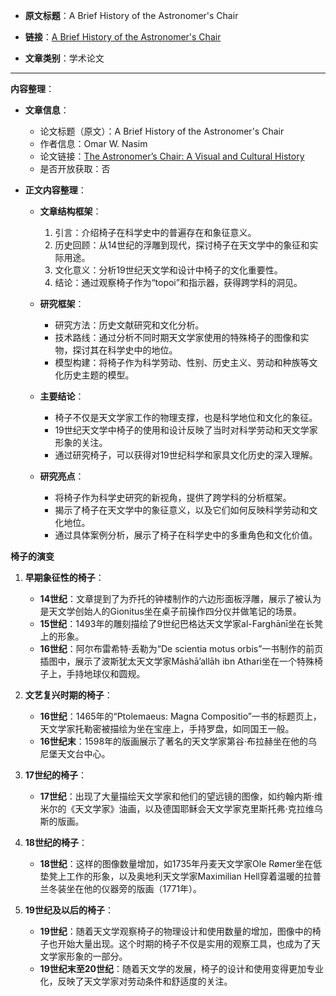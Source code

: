 
- **原文标题**：A Brief History of the Astronomer's Chair
- **链接**：[A Brief History of the Astronomer's Chair](https://thereader.mitpress.mit.edu/a-brief-history-of-the-astronomers-chair/)

- **文章类别**：学术论文

---
**内容整理**：
- **文章信息**：
  - 论文标题（原文）：A Brief History of the Astronomer's Chair
  - 作者信息：Omar W. Nasim
  - 论文链接：[The Astronomer’s Chair: A Visual and Cultural History](https://mitpress.mit.edu/9780262045537/the-astronomers-chair/)
  - 是否开放获取：否

- **正文内容整理**：
  - **文章结构框架**：
    1. 引言：介绍椅子在科学史中的普遍存在和象征意义。
    2. 历史回顾：从14世纪的浮雕到现代，探讨椅子在天文学中的象征和实际用途。
    3. 文化意义：分析19世纪天文学和设计中椅子的文化重要性。
    4. 结论：通过观察椅子作为“topoi”和指示器，获得跨学科的洞见。

  - **研究框架**：
    - 研究方法：历史文献研究和文化分析。
    - 技术路线：通过分析不同时期天文学家使用的特殊椅子的图像和实物，探讨其在科学史中的地位。
    - 模型构建：将椅子作为科学劳动、性别、历史主义、劳动和种族等文化历史主题的模型。

  - **主要结论**：
    - 椅子不仅是天文学家工作的物理支撑，也是科学地位和文化的象征。
    - 19世纪天文学中椅子的使用和设计反映了当时对科学劳动和天文学家形象的关注。
    - 通过研究椅子，可以获得对19世纪科学和家具文化历史的深入理解。

  - **研究亮点**：
    - 将椅子作为科学史研究的新视角，提供了跨学科的分析框架。
    - 揭示了椅子在天文学中的象征意义，以及它们如何反映科学劳动和文化地位。
    - 通过具体案例分析，展示了椅子在科学史中的多重角色和文化价值。


**椅子的演变**

1. **早期象征性的椅子**：
   - **14世纪**：文章提到了为乔托的钟楼制作的六边形面板浮雕，展示了被认为是天文学创始人的Gionitus坐在桌子前操作四分仪并做笔记的场景。
   - **15世纪**：1493年的雕刻描绘了9世纪巴格达天文学家al-Farghānī坐在长凳上的形象。
   - **16世纪**：阿尔布雷希特·丢勒为“De scientia motus orbis”一书制作的前页插图中，展示了波斯犹太天文学家Māshā’allāh ibn Athari坐在一个特殊椅子上，手持地球仪和圆规。

2. **文艺复兴时期的椅子**：
   - **16世纪**：1465年的“Ptolemaeus: Magna Compositio”一书的标题页上，天文学家托勒密被描绘为坐在宝座上，手持罗盘，如同国王一般。
   - **16世纪末**：1598年的版画展示了著名的天文学家第谷·布拉赫坐在他的乌尼堡天文台中心。

3. **17世纪的椅子**：
   - **17世纪**：出现了大量描绘天文学家和他们的望远镜的图像，如约翰内斯·维米尔的《天文学家》油画，以及德国耶稣会天文学家克里斯托弗·克拉维乌斯的版画。

4. **18世纪的椅子**：
   - **18世纪**：这样的图像数量增加，如1735年丹麦天文学家Ole Rømer坐在低垫凳上工作的形象，以及奥地利天文学家Maximilian Hell穿着温暖的拉普兰冬装坐在他的仪器旁的版画（1771年）。

5. **19世纪及以后的椅子**：
   - **19世纪**：随着天文学观察椅子的物理设计和使用数量的增加，图像中的椅子也开始大量出现。这个时期的椅子不仅是实用的观察工具，也成为了天文学家形象的一部分。
   - **19世纪末至20世纪**：随着天文学的发展，椅子的设计和使用变得更加专业化，反映了天文学家对劳动条件和舒适度的关注。


